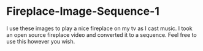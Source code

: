 # Fireplace-Image-Sequence-1
I use these images to play a nice fireplace on my tv as I cast music.  I took an open source fireplace video and converted it to a sequence.  Feel free to use this however you wish.
